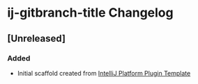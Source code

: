 <!-- Keep a Changelog guide -> https://keepachangelog.com -->

# ij-gitbranch-title Changelog

## [Unreleased]
### Added
- Initial scaffold created from [IntelliJ Platform Plugin Template](https://github.com/JetBrains/intellij-platform-plugin-template)
